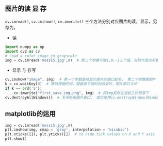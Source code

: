 ## 图片的读 显 存
`cv.imread()`, `cv.imshow()`, `cv.imwrite()` 三个方法分别对应图片的读，显示，另存为。
- 读
```py
import numpy as np
import cv2 as cv
# Load a color image in grayscale
img = cv.imread('messi5.jpg',0)  # 第二个参数可取1,0,-1三个值，分别代表以彩色图、灰度值、包含alpha通道的方式读取图片
```
- 显示 与 存写
```py
cv.imshow("image", img)  # 第一个参数是给显示图片的窗口起名， 第二个参数是图片
k = cv.waitKey(0)  # 等待按键时间，键盘按下或时间结束时，图片窗口关闭
if k == ord('s'):
    cv.imwrite("first_save_img.png", img)  # 将img另存在当前工作目录下
cv.destroyAllWindows()  # 关闭所有图片窗口， 或可使用cv.destroyWindow(Window_name)关闭指定窗口
```

## matplotlib的运用
```py
img = cv.imread('messi5.jpg',0)
plt.imshow(img, cmap = 'gray', interpolation = 'bicubic')
plt.xticks([]), plt.yticks([])  # to hide tick values on X and Y axis
plt.show()
```
